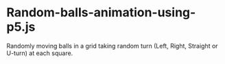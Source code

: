# Random-balls-animation-using-p5.js
Randomly moving balls in a grid taking random turn (Left, Right, Straight or  U-turn) at each square.
